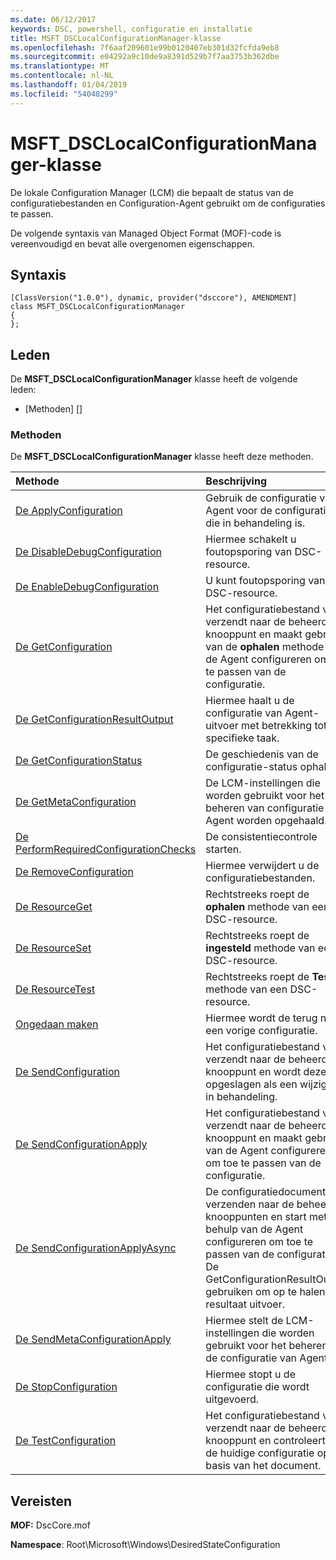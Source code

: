 ```yaml
---
ms.date: 06/12/2017
keywords: DSC, powershell, configuratie en installatie
title: MSFT_DSCLocalConfigurationManager-klasse
ms.openlocfilehash: 7f6aaf209601e99b0120407eb301d32fcfda9eb8
ms.sourcegitcommit: e04292a9c10de9a8391d529b7f7aa3753b362dbe
ms.translationtype: MT
ms.contentlocale: nl-NL
ms.lasthandoff: 01/04/2019
ms.locfileid: "54048299"
---
```

# <a name="msftdsclocalconfigurationmanager-class"></a>MSFT_DSCLocalConfigurationManager-klasse

De lokale Configuration Manager (LCM) die bepaalt de status van de configuratiebestanden en Configuration-Agent gebruikt om de configuraties te passen.

De volgende syntaxis van Managed Object Format (MOF)-code is vereenvoudigd en bevat alle overgenomen eigenschappen.

## <a name="syntax"></a>Syntaxis

```
[ClassVersion("1.0.0"), dynamic, provider("dsccore"), AMENDMENT]
class MSFT_DSCLocalConfigurationManager
{
};
```

## <a name="members"></a>Leden

De **MSFT_DSCLocalConfigurationManager** klasse heeft de volgende leden:

- [Methoden] []

### <a name="methods"></a>Methoden

De **MSFT_DSCLocalConfigurationManager** klasse heeft deze methoden.

|Methode |Beschrijving |
|:--- |:---|
| [De ApplyConfiguration](msft-dsclocalconfigurationmanager-applyconfiguration.md)| Gebruik de configuratie van Agent voor de configuratie die in behandeling is.|
| [De DisableDebugConfiguration](msft-dsclocalconfigurationmanager-disabledebugconfiguration.md)| Hiermee schakelt u foutopsporing van DSC-resource.|
| [De EnableDebugConfiguration](msft-dsclocalconfigurationmanager-enabledebugconfiguration.md)| U kunt foutopsporing van DSC-resource.|
| [De GetConfiguration](msft-dsclocalconfigurationmanager-getconfiguration.md)| Het configuratiebestand voor verzendt naar de beheerd knooppunt en maakt gebruik van de **ophalen** methode van de Agent configureren om toe te passen van de configuratie.|
| [De GetConfigurationResultOutput](msft-dsclocalconfigurationmanager-getconfigurationresultoutput.md)| Hiermee haalt u de configuratie van Agent-uitvoer met betrekking tot een specifieke taak.|
| [De GetConfigurationStatus](msft-dsclocalconfigurationmanager-getconfigurationstatus.md)| De geschiedenis van de configuratie-status ophalen.|
| [De GetMetaConfiguration](msft-dsclocalconfigurationmanager-getmetaconfiguration.md)| De LCM-instellingen die worden gebruikt voor het beheren van configuratie-Agent worden opgehaald.|
| [De PerformRequiredConfigurationChecks](msft-dsclocalconfigurationmanager-performrequiredconfigurationchecks.md)| De consistentiecontrole starten.|
| [De RemoveConfiguration](msft-dsclocalconfigurationmanager-removeconfiguration.md)| Hiermee verwijdert u de configuratiebestanden.|
| [De ResourceGet](msft-dsclocalconfigurationmanager-resourceget.md)| Rechtstreeks roept de **ophalen** methode van een DSC-resource.|
| [De ResourceSet](msft-dsclocalconfigurationmanager-resourceset.md)| Rechtstreeks roept de **ingesteld** methode van een DSC-resource.|
| [De ResourceTest](msft-dsclocalconfigurationmanager-resourcetest.md)| Rechtstreeks roept de **Test** methode van een DSC-resource.|
| [Ongedaan maken](msft-dsclocalconfigurationmanager-rollback.md)| Hiermee wordt de terug naar een vorige configuratie.|
| [De SendConfiguration](msft-dsclocalconfigurationmanager-sendconfiguration.md)| Het configuratiebestand voor verzendt naar de beheerd knooppunt en wordt deze opgeslagen als een wijziging in behandeling.|
| [De SendConfigurationApply](msft-dsclocalconfigurationmanager-sendconfigurationapply.md)| Het configuratiebestand voor verzendt naar de beheerd knooppunt en maakt gebruik van de Agent configureren om toe te passen van de configuratie.|
| [De SendConfigurationApplyAsync](msft-dsclocalconfigurationmanager-sendconfigurationapplyasync.md)| De configuratiedocument verzenden naar de beheerde knooppunten en start met behulp van de Agent configureren om toe te passen van de configuratie. De GetConfigurationResultOutput gebruiken om op te halen resultaat uitvoer.|
| [De SendMetaConfigurationApply](msft-dsclocalconfigurationmanager-sendmetaconfigurationapply.md)| Hiermee stelt de LCM-instellingen die worden gebruikt voor het beheren van de configuratie van Agent.|
| [De StopConfiguration](msft-dsclocalconfigurationmanager-stopconfiguration.md)| Hiermee stopt u de configuratie die wordt uitgevoerd.|
| [De TestConfiguration](msft-dsclocalconfigurationmanager-testconfiguration.md)| Het configuratiebestand voor verzendt naar de beheerd knooppunt en controleert of de huidige configuratie op basis van het document.|

## <a name="requirements"></a>Vereisten

**MOF:** DscCore.mof

**Namespace**: Root\Microsoft\Windows\DesiredStateConfiguration